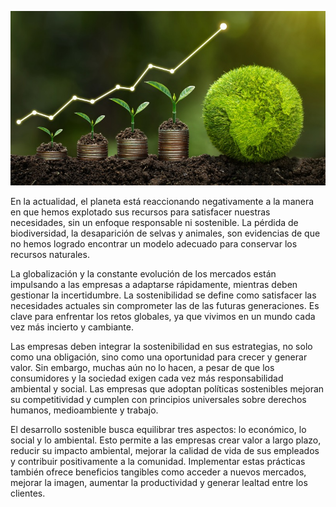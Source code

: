 ![planta](img/si.jpeg)

En la actualidad, el planeta está reaccionando negativamente a la manera en que hemos explotado sus recursos para satisfacer nuestras necesidades, sin un enfoque responsable ni sostenible. La pérdida de biodiversidad, la desaparición de selvas y animales, son evidencias de que no hemos logrado encontrar un modelo adecuado para conservar los recursos naturales.

La globalización y la constante evolución de los mercados están impulsando a las empresas a adaptarse rápidamente, mientras deben gestionar la incertidumbre. La sostenibilidad se define como satisfacer las necesidades actuales sin comprometer las de las futuras generaciones. Es clave para enfrentar los retos globales, ya que vivimos en un mundo cada vez más incierto y cambiante.

Las empresas deben integrar la sostenibilidad en sus estrategias, no solo como una obligación, sino como una oportunidad para crecer y generar valor. Sin embargo, muchas aún no lo hacen, a pesar de que los consumidores y la sociedad exigen cada vez más responsabilidad ambiental y social. Las empresas que adoptan políticas sostenibles mejoran su competitividad y cumplen con principios universales sobre derechos humanos, medioambiente y trabajo.

El desarrollo sostenible busca equilibrar tres aspectos: lo económico, lo social y lo ambiental. Esto permite a las empresas crear valor a largo plazo, reducir su impacto ambiental, mejorar la calidad de vida de sus empleados y contribuir positivamente a la comunidad. Implementar estas prácticas también ofrece beneficios tangibles como acceder a nuevos mercados, mejorar la imagen, aumentar la productividad y generar lealtad entre los clientes.
